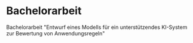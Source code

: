 # Bachelorarbeit

Bachelorarbeit "Entwurf eines Modells für ein unterstützendes KI-System zur Bewertung von Anwendungsregeln"
